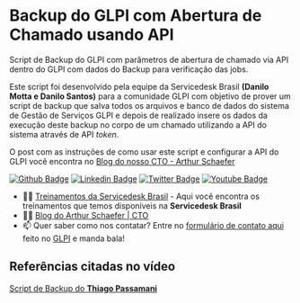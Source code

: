 # Backup do GLPI com Abertura de Chamado usando API
Script de Backup do GLPI com parâmetros de abertura de chamado via API dentro do GLPI com dados do Backup para verificação das jobs.

Este script foi desenvolvido pela equipe da Servicedesk Brasil **(Danilo Motta e Danilo Santos)** para a comunidade GLPI com objetivo de prover um script de backup que salva todos os arquivos e banco de dados do sistema de Gestão de Serviços GLPI e depois de realizado insere os dados da execução deste backup no corpo de um chamado utilizando a API do sistema através de API _token_.

O post com as instruções de como usar este script e configurar a API do GLPI você encontra no [Blog do nosso CTO - Arthur Schaefer](https://www.arthurschaefer.com.br/2021/05/backup-do-glpi-e-abertura-de-chamado-com-api/)

[![Github Badge](https://img.shields.io/badge/-Github-000?style=flat-square&logo=Github&logoColor=white&link=https://github.com/servicedeskbrasil)](https://github.com/servicedeskbrasil)
[![Linkedin Badge](https://img.shields.io/badge/-LinkedIn-blue?style=flat-square&logo=Linkedin&logoColor=white&link=https://www.linkedin.com/company/servicedesk-brasil)](https://www.linkedin.com/company/servicedesk-brasil)
[![Twitter Badge](https://img.shields.io/badge/-Twitter-1ca0f1?style=flat-square&labelColor=1ca0f1&logo=twitter&logoColor=white&link=https://twitter.com/servicedeskbra)](https://www.linkedin.com/company/servicedesk-brasil)
[![Youtube Badge](https://img.shields.io/badge/-YouTube-ff0000?style=flat-square&labelColor=ff0000&logo=youtube&logoColor=white&link=https://www.youtube.com/ServicedeskBrasil)](https://www.youtube.com/ArthurSchaefer)

- 📘💼 [Treinamentos da Servicedesk Brasil](https://servicedeskbrasil.maestrus.com/treinamentos) - Aqui você encontra os treinamentos que temos disponíveis na **Servicedesk Brasil**
- ✍🏼 [Blog do Arthur Schaefer | CTO](https://www.arthurschaefer.com.br)
- 📫 Quer saber como nos contatar? Entre no [formulário de contato aqui](http://contato.arthurschaefer.com.br/marketplace/formcreator/front/formdisplay.php?id=1) feito no [GLPI](https://github.com/arthurrschaefer/glpi) e manda bala!

## Referências citadas no vídeo
[Script de Backup do **Thiago Passamani**](http://www.thiagopassamani.com.br/blog/script-backup-do-glpi-mysql-e-diretorios-para-linux.html)
